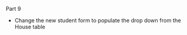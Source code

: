 
<!-- Each student has:
- A first name
- A second name
- A house
- An age -->

<!-- Part 1:
 - Create a Hogwarts database
 - Create a table for Students -->

<!-- Part 2
 - Create a ruby model that can save() a students details -->
 <!-- - Create some seed data to populate the database with students -->
<!--
Part 3
- Add methods to a student to
  - find all the students -->
  <!-- - find a student by id -->
<!--
Part 4
- Create a view to show all the students -->
<!--
Part 5
- Create a view to create a new student
  - hard code a drop down of house names -->
<!--
Part 6

A house can be one of Gryffindor, Ravenclaw, Hufflepuff, or Slytherin and should be stored in the database with:
  - A name
  - Optionally, a url for a logo

  - Create a table for Houses -->
  <!-- - Create a ruby model that can save() the details of a house
  - Seed the database -->
<!--
Part 7
  - Add a method to House to find all houses
  - Add a method to House to find a house by id -->
<!-- 
Part 8
  - Alter the student to have a foreign key to House instead of text
  - Add a method to Student to find a house() for the student -->

Part 9
  - Change the new student form to populate the drop down from the House table
